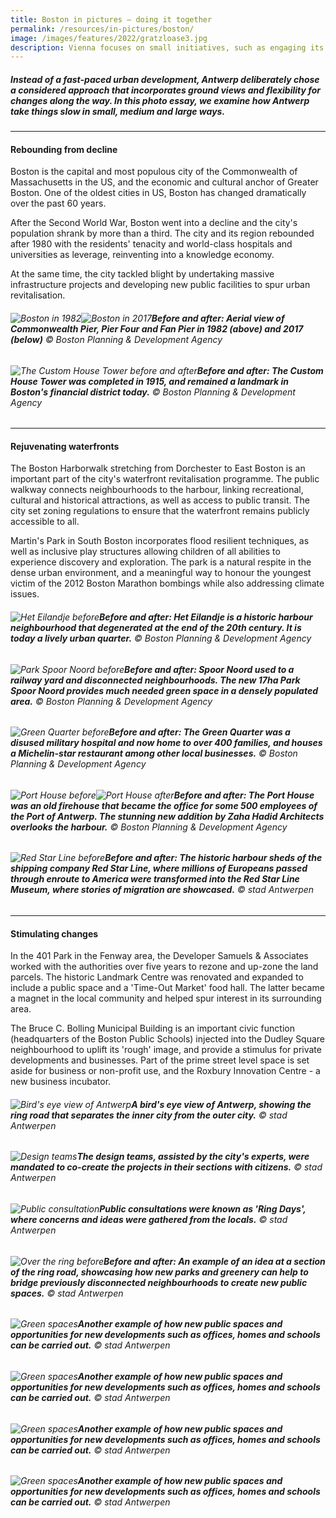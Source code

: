 ```yaml
---
title: Boston in pictures – doing it together
permalink: /resources/in-pictures/boston/
image: /images/features/2022/gratzloase3.jpg
description: Vienna focuses on small initiatives, such as engaging its residents to co-create community spaces, enabling its building owners to adopt quick greening modules on façades, and encouraging private car owners to make the switch to public transportation, to achieve big impacts. Find out how in this photo essay. 
---
```


##### Instead of a fast-paced urban development, Antwerp deliberately chose a considered approach that incorporates ground views and flexibility for changes along the way. In this photo essay, we examine how Antwerp take things slow in small, medium and large ways. 

---

#### **Rebounding from decline** 

Boston is the capital and most populous city of the Commonwealth of Massachusetts in the US, and the economic and cultural anchor of Greater Boston. One of the oldest cities in US, Boston has changed dramatically over the past 60 years. 

After the Second World War, Boston went into a decline and the city's population shrank by more than a third. The city and its region rebounded after 1980 with the residents' tenacity and world-class hospitals and universities as leverage, reinventing into a knowledge economy. 

At the same time, the city tackled blight by undertaking massive infrastructure projects and developing new public facilities to spur urban revitalisation. 

###### ![Boston in 1982](/images/features/2023/boston-aerial-1.jpg/)![Boston in 2017](/images/features/2023/commonwealth-pier.jpg/)**Before and after: Aerial view of Commonwealth Pier, Pier Four and Fan Pier in 1982 (above) and 2017 (below)** © Boston Planning & Development Agency

###### ![The Custom House Tower before and after](/images/features/2023/custom-house.png/)**Before and after: The Custom House Tower was completed in 1915, and remained a landmark in Boston's financial district today.** © Boston Planning & Development Agency

---

#### **Rejuvenating waterfronts** 

The Boston Harborwalk stretching from Dorchester to East Boston is an important part of the city's waterfront revitalisation programme. The public walkway connects neighbourhoods to the harbour, linking recreational, cultural and historical attractions, as well as access to public transit. The city set zoning regulations to ensure that the waterfront remains publicly accessible to all. 

Martin's Park in South Boston incorporates flood resilient techniques, as well as inclusive play structures allowing children of all abilities to experience discovery and exploration. The park is a natural respite in the dense urban environment, and a meaningful way to honour the youngest victim of the 2012 Boston Marathon bombings while also addressing climate issues. 

###### ![Het Eilandje before](/images/features/2023/harborwalk3.jpg/)**Before and after: Het Eilandje is a historic harbour neighbourhood that degenerated at the end of the 20th century. It is today a lively urban quarter.** © Boston Planning & Development Agency

###### ![Park Spoor Noord before](/images/features/2023/harborwalk4.jpg/)**Before and after: Spoor Noord used to a railway yard and disconnected neighbourhoods. The new 17ha Park Spoor Noord provides much needed green space in a densely populated area.** © Boston Planning & Development Agency

###### ![Green Quarter before](/images/features/2023/harborwalk2.jpg/)**Before and after: The Green Quarter was a disused military hospital and now home to over 400 families, and houses a Michelin-star restaurant among other local businesses.** © Boston Planning & Development Agency

###### ![Port House before](/images/features/2023/martins-park-before.jpg/)![Port House after](/images/features/2023/martins-park-after.jpg/)**Before and after: The Port House was an old firehouse that became the office for some 500 employees of the Port of Antwerp. The stunning new addition by Zaha Hadid Architects overlooks the harbour.** © Boston Planning & Development Agency

###### ![Red Star Line before](/images/features/2023/martins-park-after2.jpg/)**Before and after: The historic harbour sheds of the shipping company Red Star Line, where millions of Europeans passed through enroute to America were transformed into the Red Star Line Museum, where stories of migration are showcased.** © stad Antwerpen

---

#### **Stimulating changes** 

In the 401 Park in the Fenway area, the Developer Samuels & Associates worked with the authorities over five years to rezone and up-zone the land parcels. The historic Landmark Centre was renovated and expanded to include a public space and a 'Time-Out Market' food hall. The latter became a magnet in the local community and helped spur interest in its surrounding area. 

The Bruce C. Bolling Municipal Building is an important civic function (headquarters of the Boston Public Schools) injected into the Dudley Square neighbourhood to uplift its 'rough' image, and provide a stimulus for private developments and businesses. Part of the prime street level space is set aside for business or non-profit use, and the Roxbury Innovation Centre - a new business incubator. 

###### ![Bird's eye view of Antwerp](/images/features/2023/401-fenway-before.jpg/)**A bird's eye view of Antwerp, showing the ring road that separates the inner city from the outer city.** © stad Antwerpen

###### ![Design teams](/images/features/2023/401-fenway-after.jpg/)**The design teams, assisted by the city's experts, were mandated to co-create the projects in their sections with citizens.** © stad Antwerpen

###### ![Public consultation](/images/features/2023/time-out-market.jpg/)**Public consultations were known as 'Ring Days', where concerns and ideas were gathered from the locals.** © stad Antwerpen

###### ![Over the ring before](/images/features/2023/bruce-c-bolling-before.jpg/)**Before and after: An example of an idea at a section of the ring road, showcasing how new parks and greenery can help to bridge previously disconnected neighbourhoods to create new public spaces.** © stad Antwerpen

###### ![Green spaces](/images/features/2023/bruce-c-bolling-before2.jpg/)**Another example of how new public spaces and opportunities for new developments such as offices, homes and schools can be carried out.** © stad Antwerpen

###### ![Green spaces](/images/features/2023/bruce-c-bolling-after1.jpg/)**Another example of how new public spaces and opportunities for new developments such as offices, homes and schools can be carried out.** © stad Antwerpen

###### ![Green spaces](/images/features/2023/bruce-c-bolling-after2.jpg/)**Another example of how new public spaces and opportunities for new developments such as offices, homes and schools can be carried out.** © stad Antwerpen

###### ![Green spaces](/images/features/2023/bruce-c-bolling-after3.jpg/)**Another example of how new public spaces and opportunities for new developments such as offices, homes and schools can be carried out.** © stad Antwerpen
